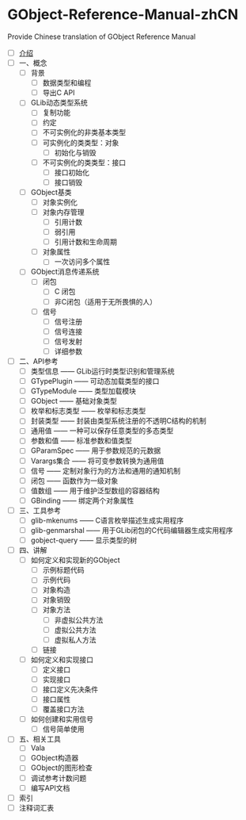 # GObject-Reference-Manual-zhCN
Provide Chinese translation of GObject Reference Manual

- [ ] [介绍](docs/pr01.md)
- [ ] 一、概念
  - [ ] 背景
    - [ ] 数据类型和编程
    - [ ] 导出C API
  - [ ] GLib动态类型系统
    - [ ] 复制功能
    - [ ] 约定
    - [ ] 不可实例化的非类基本类型
    - [ ] 可实例化的类类型：对象
      - [ ] 初始化与销毁
    - [ ] 不可实例化的类类型：接口
      - [ ] 接口初始化
      - [ ] 接口销毁
  - [ ] GObject基类
    - [ ] 对象实例化
    - [ ] 对象内存管理
      - [ ] 引用计数
      - [ ] 弱引用
      - [ ] 引用计数和生命周期
    - [ ] 对象属性
      - [ ] 一次访问多个属性
  - [ ] GObject消息传递系统
    - [ ] 闭包
      - [ ] C 闭包
      - [ ] 非C闭包（适用于无所畏惧的人）
    - [ ] 信号
        - [ ] 信号注册
        - [ ] 信号连接
        - [ ] 信号发射
        - [ ] 详细参数
- [ ] 二、API参考
  - [ ] 类型信息 —— GLib运行时类型识别和管理系统
  - [ ] GTypePlugin —— 可动态加载类型的接口
  - [ ] GTypeModule —— 类型加载模块
  - [ ] GObject —— 基础对象类型
  - [ ] 枚举和标志类型 —— 枚举和标志类型
  - [ ] 封装类型 —— 封装由类型系统注册的不透明C结构的机制
  - [ ] 通用值 —— 一种可以保存任意类型的多态类型
  - [ ] 参数和值 —— 标准参数和值类型
  - [ ] GParamSpec —— 用于参数规范的元数据
  - [ ] Varargs集合 —— 将可变参数转换为通用值
  - [ ] 信号 —— 定制对象行为的方法和通用的通知机制
  - [ ] 闭包 —— 函数作为一级对象
  - [ ] 值数组 —— 用于维护泛型数组的容器结构
  - [ ] GBinding —— 绑定两个对象属性
- [ ] 三、工具参考
  - [ ] glib-mkenums —— C语言枚举描述生成实用程序
  - [ ] glib-genmarshal —— 用于GLib闭包的C代码编辑器生成实用程序
  - [ ] gobject-query —— 显示类型的树
- [ ] 四、讲解
  - [ ] 如何定义和实现新的GObject
    - [ ] 示例标题代码
    - [ ] 示例代码
    - [ ] 对象构造
    - [ ] 对象销毁
    - [ ] 对象方法
        - [ ] 非虚拟公共方法
        - [ ] 虚拟公共方法
        - [ ] 虚拟私人方法
    - [ ] 链接
  - [ ] 如何定义和实现接口
      - [ ] 定义接口
      - [ ] 实现接口
      - [ ] 接口定义先决条件
      - [ ] 接口属性
      - [ ] 覆盖接口方法
  - [ ] 如何创建和实用信号
    - [ ] 信号简单使用
- [ ] 五、相关工具
  - [ ] Vala
  - [ ] GObject构造器
  - [ ] GObject的图形检查
  - [ ] 调试参考计数问题
  - [ ] 编写API文档
- [ ] 索引
- [ ] 注释词汇表
